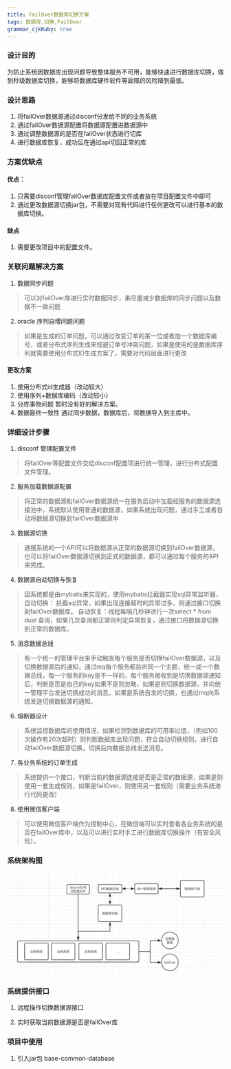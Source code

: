 ```yaml
---
title: FailOver数据库切换方案
tags: 数据库,切换,FailOver
grammar_cjkRuby: true
---
```



### 设计目的

为防止系统因数据库出现问题导致整体服务不可用，能够快速进行数据库切换，做到秒级数据库切换，能够将数据库硬件软件等故障的风险降到最低。
	
### 设计思路

1. 将failOver数据源通过disconf分发给不同的业务系统
2. 通过failOver数据源配置将数据源配置进数据源中
3. 通过调整数据源的是否在failOver状态进行切库
4. 进行数据库恢复，成功后在通过api切回正常的库

### 方案优缺点

#### 优点：
1. 只需要disconf管理failOver数据库配置文件或者放在项目配置文件中即可
2. 通过更改数据源切换jar包，不需要对现有代码进行任何更改可以进行基本的数据库切换。
#### 缺点
1. 需要更改项目中的配置文件。

### 关联问题解决方案
1. 数据同步问题
>可以对failOver库进行实时数据同步，来尽量减少数据库的同步问题以及数据不一致问题

2. oracle 序列自增问题问题
>如果是生成的订单问题，可以通过改变订单的某一位或者加一个数据库编号，或者分布式序列生成来规避订单号冲突问题，如果是使用的是数据库序列就需要使用分布式ID生成方案了，需要对代码层面进行更改

#### 更改方案
1.	使用分布式id生成器（改动较大）
2.	使用序列+数据库编码（改动较小）
3. 分库事物问题
	暂时没有好的解决方案。
4. 数据最终一致性
	通过同步数据，数据库后，将数据导入到主库中。

### 详细设计步骤

1. disconf 管理配置文件
>将failOver等配置文件交给disconf配置项进行统一管理，进行分布式配置文件管理。

2. 服务加载数据源配置
>将正常的数据源和failOver数据源统一在服务启动中加载经服务的数据源连接池中，系统默认使用普通的数据源，如果系统出现问题，通过手工或者自动将数据源切换到failOver数据源中
		
3. 数据源切换
>通报系统的一个API可以将数据源从正常的数据源切换到failOver数据源，也可以将failOver数据源切换到正式的数据源，都可以通过每个服务的API来完成。

4. 数据源自动切换与恢复
>因系统都是由mybatis来实现的，使用mybatis拦截器实现sql异常监听器，
自动切换： 拦截sql异常，如果出现连接超时的异常过多，则通过接口切换到failOver数据库。
自动恢复：线程每隔几秒钟进行一次select * from dual 查询，如果几次查询都正常则判定异常恢复，通过接口将数据源切换到正常的数据库。

5. 消息数据总线
>有一个统一的管理平台来手动触发每个服务是否切换failOver数据源，以及切换数据源后的通知，通过mq每个服务都监听同一个主题，统一成一个数据总线，每一个服务的key是不一样的，每个服务接收到是切换数据源通知后，判断是否是自己的key如果不是则忽略，如果是则切换数据源，并向统一管理平台发送切换成功的消息，如果是系统自发的切换，也通过mq向系统发送切换数据源的通知。

6. 熔断器设计
>  系统监控数据库的使用情况，如果检测到数据库的可用率过低，（例如100次操作有20次超时）则判断数据库出现问题，符合自动切换规则，进行自动failOver数据源切换，切换后向数据总线发送消息。

7. 各业务系统的订单生成
>系统提供一个接口，判断当前的数据源连接是否是正常的数据源，如果是则使用一套生成规则，如果是failOver，则使用另一套规则（需要业务系统进行代码更改）

8. 使用微信客户端
>可以使用微信客户端作为控制中心，在微信端可以实时查看各业务系统的是否在failOver库中，以及可以进行实时手工进行数据库切换操作（有安全风险）。

### 系统架构图

![enter description here][1]



  [1]: ./images/1504081449741.jpg
  
  ### 系统提供接口
1.  远程操作切换数据源接口

2. 实时获取当前数据源是否是failOver库

### 项目中使用

1. 引入jar包 base-common-database